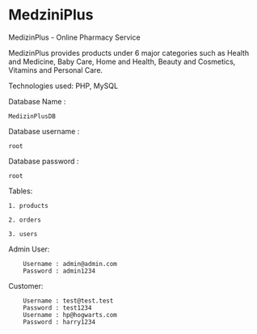 # MedziniPlus

MedizinPlus - Online Pharmacy Service

MedizinPlus provides products under 6 major categories such as Health and Medicine, 
Baby Care, Home and Health, Beauty and Cosmetics, Vitamins and Personal Care. 

Technologies used: PHP, MySQL

Database Name : 
                   
    MedizinPlusDB

Database username : 
                            
    root

Database password : 

    root 

Tables:
    
    1. products
    
    2. orders
    
    3. users

Admin User:
        
        Username : admin@admin.com
        Password : admin1234

Customer:
        
        Username : test@test.test
        Password : test1234
        Username : hp@hogwarts.com
        Password : harry1234
